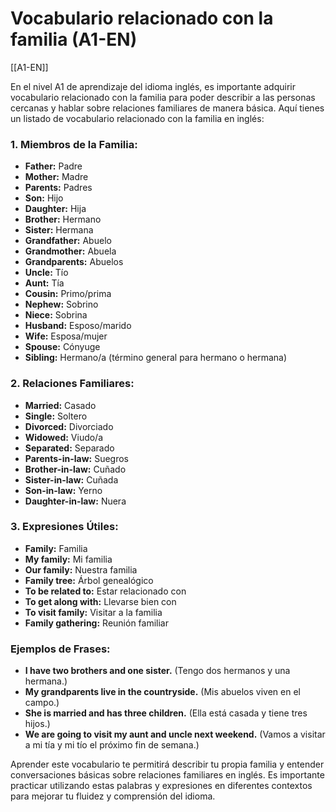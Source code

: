 # Vocabulario relacionado con la familia (A1-EN)

[[A1-EN]]

En el nivel A1 de aprendizaje del idioma inglés, es importante adquirir vocabulario relacionado con la familia para poder describir a las personas cercanas y hablar sobre relaciones familiares de manera básica. Aquí tienes un listado de vocabulario relacionado con la familia en inglés:

### 1. Miembros de la Familia:

- **Father:** Padre
- **Mother:** Madre
- **Parents:** Padres
- **Son:** Hijo
- **Daughter:** Hija
- **Brother:** Hermano
- **Sister:** Hermana
- **Grandfather:** Abuelo
- **Grandmother:** Abuela
- **Grandparents:** Abuelos
- **Uncle:** Tío
- **Aunt:** Tía
- **Cousin:** Primo/prima
- **Nephew:** Sobrino
- **Niece:** Sobrina
- **Husband:** Esposo/marido
- **Wife:** Esposa/mujer
- **Spouse:** Cónyuge
- **Sibling:** Hermano/a (término general para hermano o hermana)

### 2. Relaciones Familiares:

- **Married:** Casado
- **Single:** Soltero
- **Divorced:** Divorciado
- **Widowed:** Viudo/a
- **Separated:** Separado
- **Parents-in-law:** Suegros
- **Brother-in-law:** Cuñado
- **Sister-in-law:** Cuñada
- **Son-in-law:** Yerno
- **Daughter-in-law:** Nuera

### 3. Expresiones Útiles:

- **Family:** Familia
- **My family:** Mi familia
- **Our family:** Nuestra familia
- **Family tree:** Árbol genealógico
- **To be related to:** Estar relacionado con
- **To get along with:** Llevarse bien con
- **To visit family:** Visitar a la familia
- **Family gathering:** Reunión familiar

### Ejemplos de Frases:

- **I have two brothers and one sister.** (Tengo dos hermanos y una hermana.)
- **My grandparents live in the countryside.** (Mis abuelos viven en el campo.)
- **She is married and has three children.** (Ella está casada y tiene tres hijos.)
- **We are going to visit my aunt and uncle next weekend.** (Vamos a visitar a mi tía y mi tío el próximo fin de semana.)

Aprender este vocabulario te permitirá describir tu propia familia y entender conversaciones básicas sobre relaciones familiares en inglés. Es importante practicar utilizando estas palabras y expresiones en diferentes contextos para mejorar tu fluidez y comprensión del idioma.